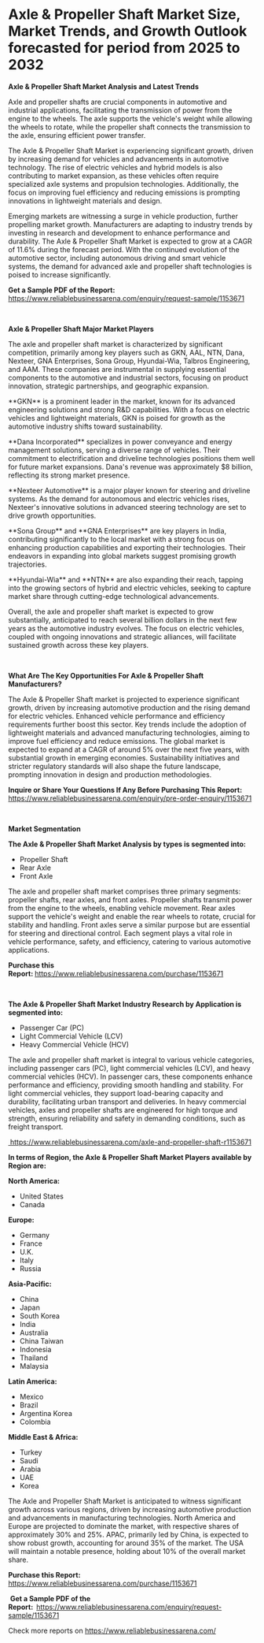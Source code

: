<p><h1>Axle & Propeller Shaft Market Size, Market Trends, and Growth Outlook forecasted for period from 2025 to 2032</h1></p><p><strong>Axle & Propeller Shaft Market Analysis and Latest Trends</strong></p>
<p><p>Axle and propeller shafts are crucial components in automotive and industrial applications, facilitating the transmission of power from the engine to the wheels. The axle supports the vehicle's weight while allowing the wheels to rotate, while the propeller shaft connects the transmission to the axle, ensuring efficient power transfer.</p><p>The Axle & Propeller Shaft Market is experiencing significant growth, driven by increasing demand for vehicles and advancements in automotive technology. The rise of electric vehicles and hybrid models is also contributing to market expansion, as these vehicles often require specialized axle systems and propulsion technologies. Additionally, the focus on improving fuel efficiency and reducing emissions is prompting innovations in lightweight materials and design.</p><p>Emerging markets are witnessing a surge in vehicle production, further propelling market growth. Manufacturers are adapting to industry trends by investing in research and development to enhance performance and durability. The Axle & Propeller Shaft Market is expected to grow at a CAGR of 11.6% during the forecast period. With the continued evolution of the automotive sector, including autonomous driving and smart vehicle systems, the demand for advanced axle and propeller shaft technologies is poised to increase significantly.</p></p>
<p><strong>Get a Sample PDF of the Report:&nbsp;</strong> <a href="https://www.reliablebusinessarena.com/enquiry/request-sample/1153671?utm_campaign=3272&utm_medium=2&utm_source=Github&utm_content=ia&utm_term=22032025&utm_id=axle-propeller-shaft">https://www.reliablebusinessarena.com/enquiry/request-sample/1153671</a></p>
<p>&nbsp;</p>
<p><strong>Axle & Propeller Shaft Major Market Players</strong></p>
<p><p>The axle and propeller shaft market is characterized by significant competition, primarily among key players such as GKN, AAL, NTN, Dana, Nexteer, GNA Enterprises, Sona Group, Hyundai-Wia, Talbros Engineering, and AAM. These companies are instrumental in supplying essential components to the automotive and industrial sectors, focusing on product innovation, strategic partnerships, and geographic expansion.</p><p>**GKN** is a prominent leader in the market, known for its advanced engineering solutions and strong R&D capabilities. With a focus on electric vehicles and lightweight materials, GKN is poised for growth as the automotive industry shifts toward sustainability. </p><p>**Dana Incorporated** specializes in power conveyance and energy management solutions, serving a diverse range of vehicles. Their commitment to electrification and driveline technologies positions them well for future market expansions. Dana's revenue was approximately $8 billion, reflecting its strong market presence.</p><p>**Nexteer Automotive** is a major player known for steering and driveline systems. As the demand for autonomous and electric vehicles rises, Nexteer's innovative solutions in advanced steering technology are set to drive growth opportunities.</p><p>**Sona Group** and **GNA Enterprises** are key players in India, contributing significantly to the local market with a strong focus on enhancing production capabilities and exporting their technologies. Their endeavors in expanding into global markets suggest promising growth trajectories.</p><p>**Hyundai-Wia** and **NTN** are also expanding their reach, tapping into the growing sectors of hybrid and electric vehicles, seeking to capture market share through cutting-edge technological advancements.</p><p>Overall, the axle and propeller shaft market is expected to grow substantially, anticipated to reach several billion dollars in the next few years as the automotive industry evolves. The focus on electric vehicles, coupled with ongoing innovations and strategic alliances, will facilitate sustained growth across these key players.</p></p>
<p>&nbsp;</p>
<p><strong>What Are The Key Opportunities For Axle & Propeller Shaft Manufacturers?</strong></p>
<p><p>The Axle & Propeller Shaft market is projected to experience significant growth, driven by increasing automotive production and the rising demand for electric vehicles. Enhanced vehicle performance and efficiency requirements further boost this sector. Key trends include the adoption of lightweight materials and advanced manufacturing technologies, aiming to improve fuel efficiency and reduce emissions. The global market is expected to expand at a CAGR of around 5% over the next five years, with substantial growth in emerging economies. Sustainability initiatives and stricter regulatory standards will also shape the future landscape, prompting innovation in design and production methodologies.</p></p>
<p><strong>Inquire or Share Your Questions If Any Before Purchasing This Report:</strong> <a href="https://www.reliablebusinessarena.com/enquiry/pre-order-enquiry/1153671?utm_campaign=3272&utm_medium=2&utm_source=Github&utm_content=ia&utm_term=22032025&utm_id=axle-propeller-shaft">https://www.reliablebusinessarena.com/enquiry/pre-order-enquiry/1153671</a></p>
<p>&nbsp;</p>
<p><strong>Market Segmentation</strong></p>
<p><strong>The Axle & Propeller Shaft Market Analysis by types is segmented into:</strong></p>
<p><ul><li>Propeller Shaft</li><li>Rear Axle</li><li>Front Axle</li></ul></p>
<p><p>The axle and propeller shaft market comprises three primary segments: propeller shafts, rear axles, and front axles. Propeller shafts transmit power from the engine to the wheels, enabling vehicle movement. Rear axles support the vehicle's weight and enable the rear wheels to rotate, crucial for stability and handling. Front axles serve a similar purpose but are essential for steering and directional control. Each segment plays a vital role in vehicle performance, safety, and efficiency, catering to various automotive applications.</p></p>
<p><strong>Purchase this Report:&nbsp;</strong><a href="https://www.reliablebusinessarena.com/purchase/1153671?utm_campaign=3272&utm_medium=2&utm_source=Github&utm_content=ia&utm_term=22032025&utm_id=axle-propeller-shaft">https://www.reliablebusinessarena.com/purchase/1153671</a></p>
<p>&nbsp;</p>
<p><strong>The Axle & Propeller Shaft Market Industry Research by Application is segmented into:</strong></p>
<p><ul><li>Passenger Car (PC)</li><li>Light Commercial Vehicle (LCV)</li><li>Heavy Commercial Vehicle (HCV)</li></ul></p>
<p><p>The axle and propeller shaft market is integral to various vehicle categories, including passenger cars (PC), light commercial vehicles (LCV), and heavy commercial vehicles (HCV). In passenger cars, these components enhance performance and efficiency, providing smooth handling and stability. For light commercial vehicles, they support load-bearing capacity and durability, facilitating urban transport and deliveries. In heavy commercial vehicles, axles and propeller shafts are engineered for high torque and strength, ensuring reliability and safety in demanding conditions, such as freight transport.</p></p>
<p><a href="https://www.reliablebusinessarena.com/axle-and-propeller-shaft-r1153671?utm_campaign=3272&utm_medium=2&utm_source=Github&utm_content=ia&utm_term=22032025&utm_id=axle-propeller-shaft">&nbsp;https://www.reliablebusinessarena.com/axle-and-propeller-shaft-r1153671</a></p>
<p><strong>In terms of Region, the Axle & Propeller Shaft Market Players available by Region are:</strong></p>
<p>
    <p> <strong> North America: </strong>
        <ul>
            <li>United States</li>
            <li>Canada</li>
        </ul>
        </p> 
    <p> <strong> Europe: </strong>
        <ul>
            <li>Germany</li>
            <li>France</li>
            <li>U.K.</li>
            <li>Italy</li>
            <li>Russia</li>
        </ul>
        </p> 
    <p> <strong> Asia-Pacific: </strong>
        <ul>
            <li>China</li>
            <li>Japan</li>
            <li>South Korea</li>
            <li>India</li>
            <li>Australia</li>
            <li>China Taiwan</li>
            <li>Indonesia</li>
            <li>Thailand</li>
            <li>Malaysia</li>
        </ul>
        </p> 
    <p> <strong> Latin America: </strong>
        <ul>
            <li>Mexico</li>
            <li>Brazil</li>
            <li>Argentina Korea</li>
            <li>Colombia</li>
        </ul>
        </p> 
    <p> <strong> Middle East & Africa: </strong>
        <ul>
            <li>Turkey</li>
            <li>Saudi</li>
            <li>Arabia</li>
            <li>UAE</li>
            <li>Korea</li>
        </ul>
    </p>
    </p>
<p><p>The Axle and Propeller Shaft Market is anticipated to witness significant growth across various regions, driven by increasing automotive production and advancements in manufacturing technologies. North America and Europe are projected to dominate the market, with respective shares of approximately 30% and 25%. APAC, primarily led by China, is expected to show robust growth, accounting for around 35% of the market. The USA will maintain a notable presence, holding about 10% of the overall market share.</p></p>
<p><strong>Purchase this Report: </strong><a href="https://www.reliablebusinessarena.com/purchase/1153671?utm_campaign=3272&utm_medium=2&utm_source=Github&utm_content=ia&utm_term=22032025&utm_id=axle-propeller-shaft">https://www.reliablebusinessarena.com/purchase/1153671</a></p>
<p>&nbsp;<strong>Get a Sample PDF of the Report:&nbsp;&nbsp;</strong><a href="https://www.reliablebusinessarena.com/enquiry/request-sample/1153671?utm_campaign=3272&utm_medium=2&utm_source=Github&utm_content=ia&utm_term=22032025&utm_id=axle-propeller-shaft">https://www.reliablebusinessarena.com/enquiry/request-sample/1153671</a></p>
<p><strong></strong></p>
<p>Check more reports on <a href="https://www.reliablebusinessarena.com/?utm_campaign=3272&utm_medium=2&utm_source=Github&utm_content=ia&utm_term=22032025&utm_id=axle-propeller-shaft">https://www.reliablebusinessarena.com/</a></p>